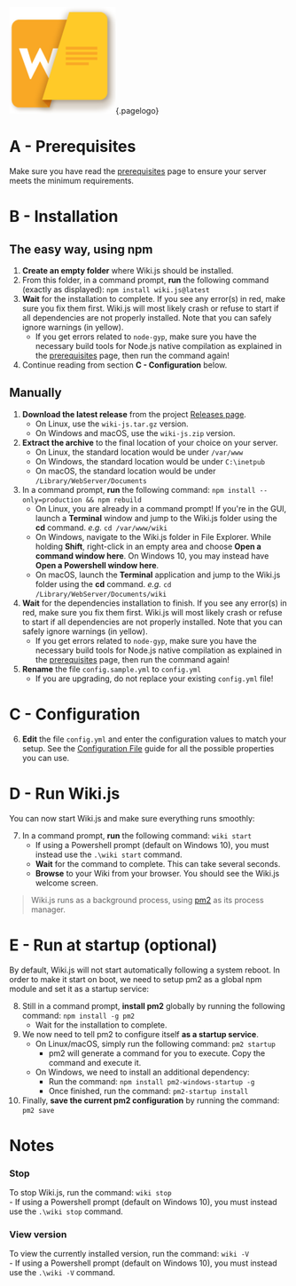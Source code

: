 <!-- TITLE: Install -->
<!-- SUBTITLE: How to install Wiki.js on your server -->
![Wiki](/uploads/page-icons/wiki.png "Wiki"){.pagelogo}
# A - Prerequisites
Make sure you have read the [prerequisites](prerequisites) page to ensure your server meets the minimum requirements.

# B - Installation
## The easy way, using npm
1. **Create an empty folder** where Wiki.js should be installed.
2. From this folder, in a command prompt, **run** the following command (exactly as displayed): `npm install wiki.js@latest`
3. **Wait** for the installation to complete. If you see any error(s) in red, make sure you fix them first. Wiki.js will most likely crash or refuse to start if all dependencies are not properly installed. Note that you can safely ignore warnings (in yellow).
	- If you get errors related to `node-gyp`, make sure you have the necessary build tools for Node.js native compilation as explained in the [prerequisites](prerequisites) page, then run the command again!
4. Continue reading from section **C - Configuration** below.

## Manually
1. **Download the latest release** from the project [Releases page](https://github.com/Requarks/wiki/releases).
	- On Linux, use the `wiki-js.tar.gz` version.
	- On Windows and macOS, use the `wiki-js.zip` version.
2. **Extract the archive** to the final location of your choice on your server.
	- On Linux, the standard location would be under `/var/www`
	- On Windows, the standard location would be under `C:\inetpub`
	- On macOS, the standard location would be under `/Library/WebServer/Documents`
3. In a command prompt, **run** the following command: `npm install --only=production && npm rebuild`
	- On Linux, you are already in a command prompt! If you're in the GUI, launch a **Terminal** window and jump to the Wiki.js folder using the **cd** command. *e.g.* `cd /var/www/wiki`
	- On Windows, navigate to the Wiki.js folder in File Explorer. While holding **Shift**, right-click in an empty area and choose **Open a command window here**. On Windows 10, you may instead have **Open a Powershell window here**.
	- On macOS, launch the **Terminal** application and jump to the Wiki.js folder using the **cd** command. *e.g.* `cd /Library/WebServer/Documents/wiki`
4. **Wait** for the dependencies installation to finish. If you see any error(s) in red, make sure you fix them first. Wiki.js will most likely crash or refuse to start if all dependencies are not properly installed. Note that you can safely ignore warnings (in yellow).
	- If you get errors related to `node-gyp`, make sure you have the necessary build tools for Node.js native compilation as explained in the [prerequisites](prerequisites) page, then run the command again!
5. **Rename** the file `config.sample.yml` to `config.yml`
	- If you are upgrading, do not replace your existing `config.yml` file!

# C - Configuration
6. **Edit** the file `config.yml` and enter the configuration values to match your setup. See the [Configuration File](install/configuration) guide for all the possible properties you can use.

# D - Run Wiki.js
You can now start Wiki.js and make sure everything runs smoothly:

7. In a command prompt, **run** the following command: `wiki start`
	- If using a Powershell prompt (default on Windows 10), you must instead use the `.\wiki start` command.
	- **Wait** for the command to complete. This can take several seconds.
	- **Browse** to your Wiki from your browser. You should see the Wiki.js welcome screen.

> Wiki.js runs as a background process, using [pm2](http://pm2.keymetrics.io/) as its process manager.

# E - Run at startup (optional)
By default, Wiki.js will not start automatically following a system reboot. In order to make it start on boot, we need to setup pm2 as a global npm module and set it as a startup service:

8. Still in a command prompt, **install pm2** globally by running the following command: `npm install -g pm2`
	- Wait for the installation to complete.
9. We now need to tell pm2 to configure itself **as a startup service**.
	- On Linux/macOS, simply run the following command: `pm2 startup`
		- pm2 will generate a command for you to execute. Copy the command and execute it.
	- On Windows, we need to install an additional dependency:
		- Run the command: `npm install pm2-windows-startup -g`
		- Once finished, run the command: `pm2-startup install`
10. Finally, **save the current pm2 configuration** by running the command: `pm2 save`

# Notes
### Stop
To stop Wiki.js, run the command: `wiki stop`  
	- If using a Powershell prompt (default on Windows 10), you must instead use the `.\wiki stop` command.

### View version
To view the currently installed version, run the command: `wiki -V`  
	- If using a Powershell prompt (default on Windows 10), you must instead use the `.\wiki -V` command.
